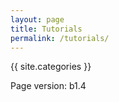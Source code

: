 ```yaml
---
layout: page
title: Tutorials
permalink: /tutorials/
---
```


{{ site.categories }}

<p>Page version: b1.4</p>
